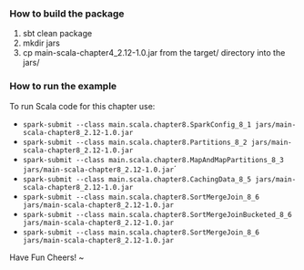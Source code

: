 ### How to build the package
 1. sbt clean package
 2. mkdir jars
 3. cp main-scala-chapter4_2.12-1.0.jar from the target/ directory into the jars/

### How to run the example
To run Scala code for this chapter use:

 * `spark-submit --class main.scala.chapter8.SparkConfig_8_1 jars/main-scala-chapter8_2.12-1.0.jar`
 * `spark-submit --class main.scala.chapter8.Partitions_8_2 jars/main-scala-chapter8_2.12-1.0.jar`
 * `spark-submit --class main.scala.chapter8.MapAndMapPartitions_8_3 jars/main-scala-chapter8_2.12-1.0.jar`´
 * `spark-submit --class main.scala.chapter8.CachingData_8_5 jars/main-scala-chapter8_2.12-1.0.jar`
 * `spark-submit --class main.scala.chapter8.SortMergeJoin_8_6 jars/main-scala-chapter8_2.12-1.0.jar`
 * `spark-submit --class main.scala.chapter8.SortMergeJoinBucketed_8_6 jars/main-scala-chapter8_2.12-1.0.jar`
 * `spark-submit --class main.scala.chapter8.SortMergeJoin_8_6 jars/main-scala-chapter8_2.12-1.0.jar`

Have Fun
Cheers!
~
